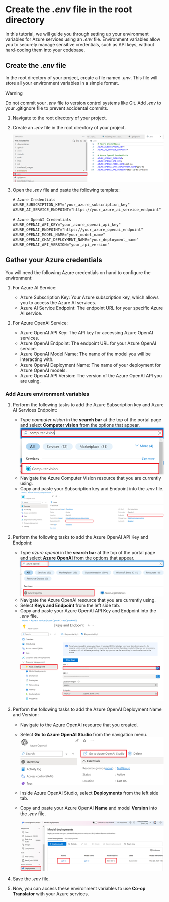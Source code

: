 # Create the *.env* file in the root directory

In this tutorial, we will guide you through setting up your environment variables for Azure services using an *.env* file. Environment variables allow you to securely manage sensitive credentials, such as API keys, without hard-coding them into your codebase.

## Create the *.env* file

In the root directory of your project, create a file named *.env*. This file will store all your environment variables in a simple format.

> [!WARNING]
> Do not commit your *.env* file to version control systems like Git. Add *.env* to your .gitignore file to prevent accidental commits.

1. Navigate to the root directory of your project.

1. Create an *.env* file in the root directory of your project.

    ![Create *.env* file.](../imgs/create-env.png)

1. Open the *.env* file and paste the following template:

    ```plaintext
    # Azure Credentials
    AZURE_SUBSCRIPTION_KEY="your_azure_subscription_key"
    AZURE_AI_SERVICE_ENDPOINT="https://your_azure_ai_service_endpoint"
    
    # Azure OpenAI Credentials
    AZURE_OPENAI_API_KEY="your_azure_openai_api_key"
    AZURE_OPENAI_ENDPOINT="https://your_azure_openai_endpoint"
    AZURE_OPENAI_MODEL_NAME="your_model_name"
    AZURE_OPENAI_CHAT_DEPLOYMENT_NAME="your_deployment_name"
    AZURE_OPENAI_API_VERSION="your_api_version"
    ```

## Gather your Azure credentials

You will need the following Azure credentials on hand to configure the environment:

1. For Azure AI Service:

    - Azure Subscription Key: Your Azure subscription key, which allows you to access the Azure AI services.
    - Azure AI Service Endpoint: The endpoint URL for your specific Azure AI service.

1. For Azure OpenAI Service:

    - Azure OpenAI API Key: The API key for accessing Azure OpenAI services.
    - Azure OpenAI Endpoint: The endpoint URL for your Azure OpenAI service.
    - Azure OpenAI Model Name: The name of the model you will be interacting with.
    - Azure OpenAI Deployment Name: The name of your deployment for Azure OpenAI models.
    - Azure OpenAI API Version: The version of the Azure OpenAI API you are using.

### Add Azure environment variables

1. Perform the following tasks to add the  Azure Subscription key and Azure AI Services Endpoint:

    - Type *computer vision* in the **search bar** at the top of the portal page and select **Computer vision** from the options that appear.
        ![Type computervision.](../imgs/type-computervision.png)
    - Navigate the Azure Computer Vision resource that you are currently using.
    - Copy and paste your Subscription key and Endpoint into the *.env* file.
        ![Copy subscription key, endpoint.](../imgs/copy-sid-endpoint.png)

1. Perform the following tasks to add the Azure OpenAI API Key and Endpoint:

    - Type *azure openai* in the **search bar** at the top of the portal page and select **Azure OpenAI** from the options that appear.
        ![Type azure openai.](../imgs/type-azure-openai.png)
    - Navigate the Azure OpenAI resource that you are currently using.
    - Select **Keys and Endpoint** from the left side tab.
    - Copy and paste your Azure OpenAI API Key and Endpoint into the *.env* file.
        ![Copy OpenAI key, endpoint.](../imgs/copy-aoai-key-endpoint.png)

1. Perform the following tasks to add the Azure OpenAI Deployment Name and Version:
    - Navigate to the Azure OpenAI resource that you created.
    - Select **Go to Azure OpenAI Studio** from the navigation menu.
        ![Select Go to Azure OpenAI Studio from the navigation menu.](../imgs/go-to-azureopenai-studio.png)

    - Inside Azure OpenAI Studio, select **Deployments** from the left side tab.
    - Copy and paste your Azure OpenAI **Name** and model **Version** into the *.env* file.

        ![Copy OpenAI name, version.](../imgs/model-deployment-name.png)

1. Save the *.env* file.

1. Now, you can access these environment variables to use **Co-op Translator** with your Azure services.

